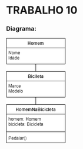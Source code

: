 # TRABALHO 10

### Diagrama: 
![alt text](https://github.com/domrms/poo-2023-01/blob/main/t10/diagrama.png)
